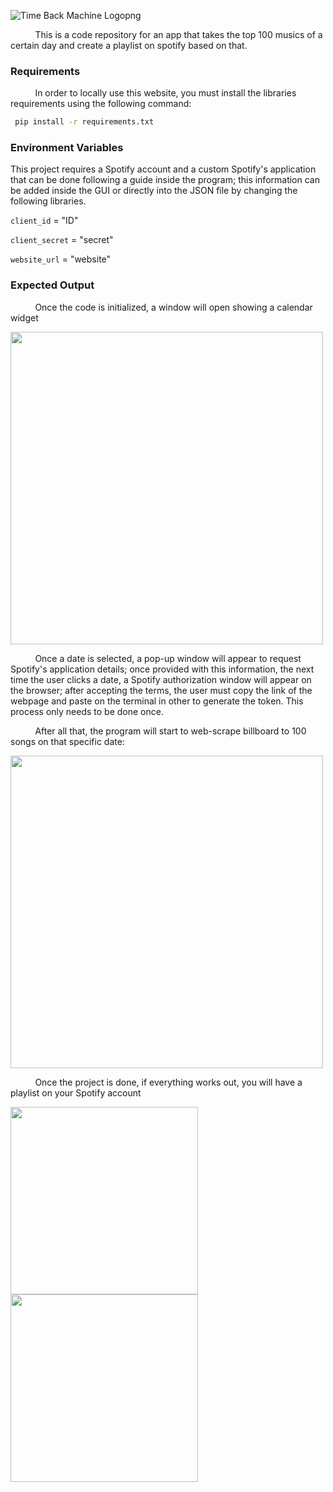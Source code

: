 
![Time Back Machine Logopng](https://user-images.githubusercontent.com/52424334/213900240-dadb923e-6534-4759-9ce6-be73d83f4bcb.png)

&nbsp;&nbsp;&nbsp;&nbsp;&nbsp;&nbsp;&nbsp;&nbsp;&nbsp;
This is a code repository for an app that takes the top 100 musics of a certain day and create a playlist on spotify based on that.

<h3>Requirements</h3>

&nbsp;&nbsp;&nbsp;&nbsp;&nbsp;&nbsp;&nbsp;&nbsp;&nbsp;
In order to locally use this website, you must install the libraries requirements using the following command: 

```bash
 pip install -r requirements.txt
```
    
<h3>Environment Variables</h3>

This project requires a Spotify account and a custom Spotify's application that can be done following a guide inside the program; this information can be added inside the GUI or directly into the JSON file by changing the following libraries.

`client_id` = "ID"

`client_secret` = "secret"

`website_url` = "website"

<h3>Expected Output</h3>

&nbsp;&nbsp;&nbsp;&nbsp;&nbsp;&nbsp;&nbsp;&nbsp;&nbsp;
Once the code is initialized, a window will open showing a calendar widget

<img src="https://user-images.githubusercontent.com/52424334/213900302-1516bd72-631c-4a9b-8377-0df768419749.png" width="500">

&nbsp;&nbsp;&nbsp;&nbsp;&nbsp;&nbsp;&nbsp;&nbsp;&nbsp;
Once a date is selected, a pop-up window will appear to request Spotify's application details; once provided with this information, the next time the user clicks a date, a Spotify authorization window will appear on the browser; after accepting the terms, the user must copy the link of the webpage and paste on the terminal in other to generate the token. This process only needs to be done once.

&nbsp;&nbsp;&nbsp;&nbsp;&nbsp;&nbsp;&nbsp;&nbsp;&nbsp;
After all that, the program will start to web-scrape billboard to 100 songs on that specific date:

<img src="https://user-images.githubusercontent.com/52424334/213900515-bc027fe5-03cc-4e0e-b47f-6258c12594cc.png" width="500">

&nbsp;&nbsp;&nbsp;&nbsp;&nbsp;&nbsp;&nbsp;&nbsp;&nbsp;
Once the project is done, if everything works out, you will have a playlist on your Spotify account

<img src="https://user-images.githubusercontent.com/52424334/213900553-32c0fdf4-f0ed-40b5-afad-97fdfb159f44.png" width="300" align="left">
<img src="https://user-images.githubusercontent.com/52424334/213900559-779c0fba-0cef-44a6-b6f1-f51f529f23bb.png" width="300" align="left">
